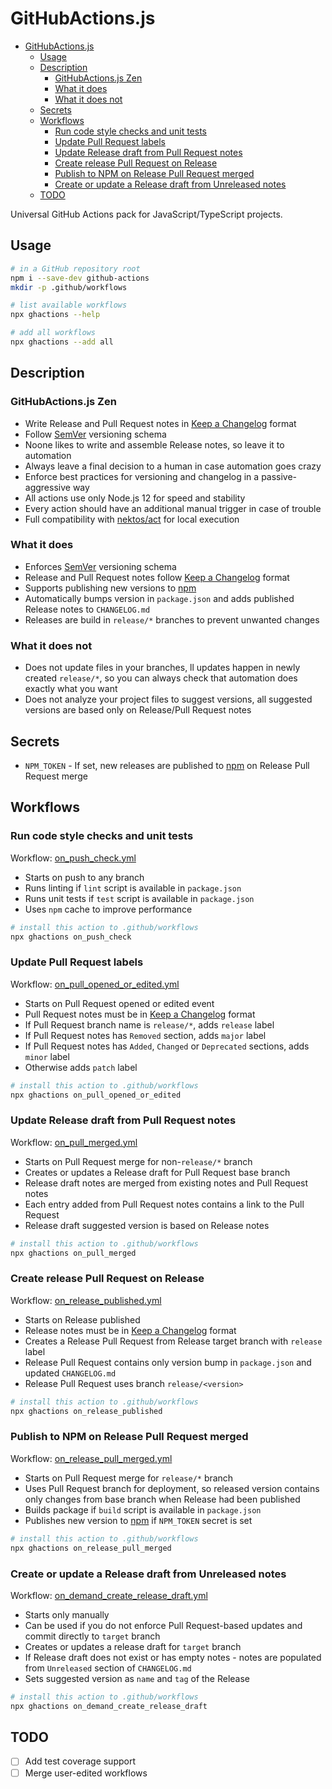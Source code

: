 # GitHubActions.js

- [GitHubActions.js](#githubactionsjs)
  - [Usage](#usage)
  - [Description](#description)
    - [GitHubActions.js Zen](#githubactionsjs-zen)
    - [What it does](#what-it-does)
    - [What it does not](#what-it-does-not)
  - [Secrets](#secrets)
  - [Workflows](#workflows)
    - [Run code style checks and unit tests](#run-code-style-checks-and-unit-tests)
    - [Update Pull Request labels](#update-pull-request-labels)
    - [Update Release draft from Pull Request notes](#update-release-draft-from-pull-request-notes)
    - [Create release Pull Request on Release](#create-release-pull-request-on-release)
    - [Publish to NPM on Release Pull Request merged](#publish-to-npm-on-release-pull-request-merged)
    - [Create or update a Release draft from Unreleased notes](#create-or-update-a-release-draft-from-unreleased-notes)
  - [TODO](#todo)

Universal GitHub Actions pack for JavaScript/TypeScript projects.

## Usage

```bash
# in a GitHub repository root
npm i --save-dev github-actions
mkdir -p .github/workflows

# list available workflows
npx ghactions --help

# add all workflows
npx ghactions --add all
```

## Description

### GitHubActions.js Zen

- Write Release and Pull Request notes in [Keep a Changelog](https://keepachangelog.com/en/1.0.0/) format
- Follow [SemVer](https://semver.org/) versioning schema
- Noone likes to write and assemble Release notes, so leave it to automation
- Always leave a final decision to a human in case automation goes crazy
- Enforce best practices for versioning and changelog in a passive-aggressive way
- All actions use only Node.js 12 for speed and stability
- Every action should have an additional manual trigger in case of trouble
- Full compatibility with [nektos/act](https://github.com/nektos/act) for local execution

### What it does

- Enforces [SemVer](https://semver.org/) versioning schema
- Release and Pull Request notes follow [Keep a Changelog](https://keepachangelog.com/en/1.0.0/) format
- Supports publishing new versions to [npm](https://www.npmjs.com/)
- Automatically bumps version in `package.json` and adds published Release notes to `CHANGELOG.md`
- Releases are build in `release/*` branches to prevent unwanted changes 

### What it does not

- Does not update files in your branches, ll updates happen in newly created `release/*`,
  so you can always check that automation does exactly what you want
- Does not analyze your project files to suggest versions, all suggested versions are based
  only on Release/Pull Request notes

## Secrets

- `NPM_TOKEN` - If set, new releases are published to [npm](https://www.npmjs.com/) on Release Pull Request merge

## Workflows

### Run code style checks and unit tests

Workflow: [on_push_check.yml](workflows/on_push_check.yml)

- Starts on push to any branch
- Runs linting if `lint` script is available in `package.json`
- Runs unit tests if `test` script is available in `package.json`
- Uses `npm` cache to improve performance

```bash
# install this action to .github/workflows
npx ghactions on_push_check
```

### Update Pull Request labels

Workflow: [on_pull_opened_or_edited.yml](./workflows/on_pull_opened_or_edited.yml)

- Starts on Pull Request opened or edited event
- Pull Request notes must be in [Keep a Changelog](https://keepachangelog.com/en/1.0.0/) format
- If Pull Request branch name is `release/*`, adds `release` label
- If Pull Request notes has `Removed` section, adds `major` label
- If Pull Request notes has `Added`, `Changed` or `Deprecated` sections, adds `minor` label
- Otherwise adds `patch` label

```bash
# install this action to .github/workflows
npx ghactions on_pull_opened_or_edited
```

### Update Release draft from Pull Request notes

Workflow: [on_pull_merged.yml](./workflows/on_pull_merged.yml)

- Starts on Pull Request merge for non-`release/*` branch
- Creates or updates a Release draft for Pull Request base branch
- Release draft notes are merged from existing notes and Pull Request notes
- Each entry added from Pull Request notes contains a link to the Pull Request 
- Release draft suggested version is based on Release notes

```bash
# install this action to .github/workflows
npx ghactions on_pull_merged
```

### Create release Pull Request on Release

Workflow: [on_release_published.yml](./workflows/on_release_published.yml)

- Starts on Release published
- Release notes must be in [Keep a Changelog](https://keepachangelog.com/en/1.0.0/) format
- Creates a Release Pull Request from Release target branch with `release` label
- Release Pull Request contains only version bump in `package.json` and updated `CHANGELOG.md`
- Release Pull Request uses branch `release/<version>`

```bash
# install this action to .github/workflows
npx ghactions on_release_published
```

### Publish to NPM on Release Pull Request merged

Workflow: [on_release_pull_merged.yml](./workflows/on_release_pull_merged.yml)

- Starts on Pull Request merge for `release/*` branch
- Uses Pull Request branch for deployment, so released version contains only changes
  from base branch when Release had been published
- Builds package if `build` script is available in `package.json`
- Publishes new version to [npm](https://www.npmjs.com/) if `NPM_TOKEN` secret is set

```bash
# install this action to .github/workflows
npx ghactions on_release_pull_merged
```

### Create or update a Release draft from Unreleased notes

Workflow: [on_demand_create_release_draft.yml](./workflows/on_demand_create_release_draft.yml)

- Starts only manually
- Can be used if you do not enforce Pull Request-based updates and commit directly to `target` branch
- Creates or updates a release draft for `target` branch
- If Release draft does not exist or has empty notes - notes are populated from `Unreleased` section of `CHANGELOG.md`
- Sets suggested version as `name` and `tag` of the Release


```bash
# install this action to .github/workflows
npx ghactions on_demand_create_release_draft
```

## TODO

- [ ] Add test coverage support
- [ ] Merge user-edited workflows
